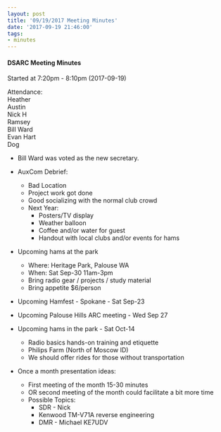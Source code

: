 ```yaml
---
layout: post
title: '09/19/2017 Meeting Minutes'
date: '2017-09-19 21:46:00'
tags:
- minutes
---
```


#### DSARC Meeting Minutes  
Started at 7:20pm - 8:10pm (2017-09-19)  

Attendance:  
Heather  
Austin  
Nick H  
Ramsey  
Bill Ward  
Evan Hart  
Dog  



* Bill Ward was voted as the new secretary.  

* AuxCom Debrief:
    * Bad Location
    * Project work got done
    * Good socializing with the normal club crowd
    * Next Year:
        * Posters/TV display
        * Weather balloon
        * Coffee and/or water for guest
        * Handout with local clubs and/or events for hams

* Upcoming hams at the park
    * Where: Heritage Park, Palouse WA
    * When: Sat Sep-30 11am-3pm
    * Bring radio gear / projects / study material
    * Bring appetite  $6/person

* Upcoming Hamfest - Spokane - Sat Sep-23

* Upcoming Palouse Hills ARC meeting - Wed Sep 27

* Upcoming hams in the park - Sat Oct-14
    * Radio basics hands-on training and etiquette
    * Philips Farm (North of Moscow ID)
    * We should offer rides for those without transportation

* Once a month presentation ideas:

    * First meeting of the month 15-30 minutes
    * OR second meeting of the month could facilitate a bit more time
    * Possible Topics:
        * SDR - Nick
        * Kenwood TM-V71A reverse engineering
        * DMR - Michael KE7UDV